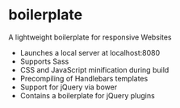 # boilerplate
A lightweight boilerplate for responsive Websites
 * Launches a local server at localhost:8080
 * Supports Sass
 * CSS and JavaScript minification during build
 * Precompiling of Handlebars templates
 * Support for jQuery via bower
 * Contains a boilerplate for jQuery plugins
